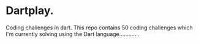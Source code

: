 # Dartplay.
Coding challenges in dart.
This repo contains 50 coding challenges which I'm currently solving using the Dart language........... .
